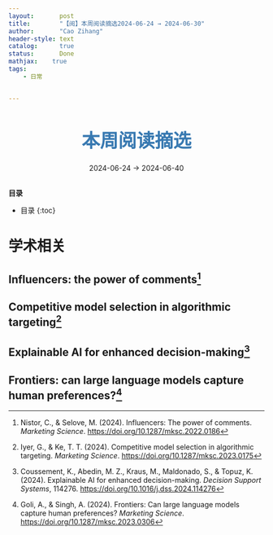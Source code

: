 ```yaml
---
layout:       post
title:        "【阅】本周阅读摘选2024-06-24 → 2024-06-30"
author:       "Cao Zihang"
header-style: text
catalog:      true
status:		  Done
mathjax: 	true
tags:
    - 日常


---
```


<center style="margin-bottom: 20px; margin-top: 50px"><font color="#3879B1" style="line-height: 1.4;font-weight: 700;font-size: 36px;box-sizing: border-box; ">本周阅读摘选</font></center>

<center style=" margin-bottom: 30px;">2024-06-24 → 2024-06-40</center>

<font style="font-weight: bold;">目录</font>

* 目录
{:toc}
# 学术相关

## Influencers: the power of comments[^1]



## Competitive model selection in algorithmic targeting[^2]



## Explainable AI for enhanced decision-making[^3]



## Frontiers: can large language models capture human preferences?[^4]



[^1]: Nistor, C., & Selove, M. (2024). Influencers: The power of comments. *Marketing Science*. https://doi.org/10.1287/mksc.2022.0186
[^2]: Iyer, G., & Ke, T. T. (2024). Competitive model selection in algorithmic targeting. *Marketing Science*. https://doi.org/10.1287/mksc.2023.0175
[^3]: Coussement, K., Abedin, M. Z., Kraus, M., Maldonado, S., & Topuz, K. (2024). Explainable AI for enhanced decision-making. *Decision Support Systems*, 114276. https://doi.org/10.1016/j.dss.2024.114276
[^4]: Goli, A., & Singh, A. (2024). Frontiers: Can large language models capture human preferences? *Marketing Science*. https://doi.org/10.1287/mksc.2023.0306
